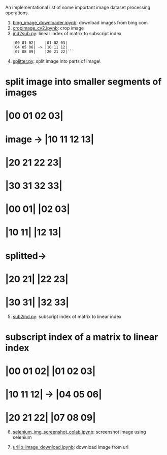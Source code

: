 An implementational list of some important image dataset processing operations.

1. [bing_image_downloader.ipynb](https://github.com/yes-its-shivam/image-processing-scripts/blob/main/bing_image_downloader.ipynb): download images from bing.com
2. [cropimage_cv2.ipynb](https://github.com/yes-its-shivam/image-processing-scripts/blob/main/cropimage_cv2.ipynb): crop image
3. [ind2sub.py](https://github.com/yes-its-shivam/image-processing-scripts/blob/main/ind2sub.py): linear index  of matrix to subscript index
    ```linear index of a matrix to subscript index
    |00 01 02|    |01 02 03| 
    |04 05 06| -> |10 11 12|
    |07 08 09|    |20 21 22|```

4. [splitter.py](https://github.com/yes-its-shivam/image-processing-scripts/blob/main/splitter.py): split image into parts of image\
  # split image into smaller segments of images 
  #            |00 01 02 03| 
  # image ->   |10 11 12 13| 
  #            |20 21 22 23|    
  #            |30 31 32 33|    

  #            |00 01|  |02 03|
  #            |10 11|  |12 13|
  # splitted-> 
  #            |20 21|  |22 23|
  #            |30 31|  |32 33|
5. [sub2ind.py](https://github.com/yes-its-shivam/image-processing-scripts/blob/main/sub2ind.py): subscript index  of matrix to linear index
  # subscript index of a matrix to linear index
  # |00 01 02|    |01 02 03|
  # |10 11 12| -> |04 05 06|
  # |20 21 22|    |07 08 09|
6. [selenium_img_screenshot_colab.ipynb](https://github.com/yes-its-shivam/image-processing-scripts/blob/main/selenium_img_screenshot_colab.ipynb): screenshot image using selenium

7. [urllib_image_download.ipynb](https://github.com/yes-its-shivam/image-processing-scripts/blob/main/urllib_image_download.ipynb): download image from url
